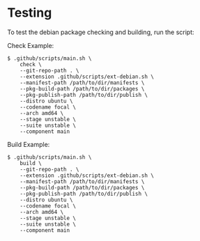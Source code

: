# Testing

To test the debian package checking and building, run the script:

Check Example:

```console
$ .github/scripts/main.sh \
    check \
    --git-repo-path . \
    --extension .github/scripts/ext-debian.sh \
    --manifest-path /path/to/dir/manifests \
    --pkg-build-path /path/to/dir/packages \
    --pkg-publish-path /path/to/dir/publish \
    --distro ubuntu \
    --codename focal \
    --arch amd64 \
    --stage unstable \
    --suite unstable \
    --component main
```

Build Example:

```console
$ .github/scripts/main.sh \
    build \
    --git-repo-path . \
    --extension .github/scripts/ext-debian.sh \
    --manifest-path /path/to/dir/manifests \
    --pkg-build-path /path/to/dir/packages \
    --pkg-publish-path /path/to/dir/publish \
    --distro ubuntu \
    --codename focal \
    --arch amd64 \
    --stage unstable \
    --suite unstable \
    --component main
```
